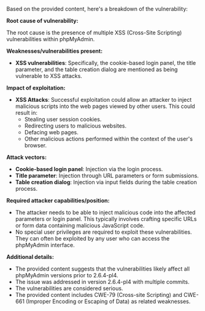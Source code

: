 Based on the provided content, here's a breakdown of the vulnerability:

**Root cause of vulnerability:**

The root cause is the presence of multiple XSS (Cross-Site Scripting) vulnerabilities within phpMyAdmin.

**Weaknesses/vulnerabilities present:**

*   **XSS vulnerabilities**: Specifically, the cookie-based login panel, the title parameter, and the table creation dialog are mentioned as being vulnerable to XSS attacks.

**Impact of exploitation:**

*   **XSS Attacks**: Successful exploitation could allow an attacker to inject malicious scripts into the web pages viewed by other users. This could result in:
    *   Stealing user session cookies.
    *   Redirecting users to malicious websites.
    *   Defacing web pages.
    *   Other malicious actions performed within the context of the user's browser.

**Attack vectors:**

*   **Cookie-based login panel**: Injection via the login process.
*   **Title parameter**: Injection through URL parameters or form submissions.
*   **Table creation dialog**: Injection via input fields during the table creation process.

**Required attacker capabilities/position:**

*   The attacker needs to be able to inject malicious code into the affected parameters or login panel. This typically involves crafting specific URLs or form data containing malicious JavaScript code.
*   No special user privileges are required to exploit these vulnerabilities. They can often be exploited by any user who can access the phpMyAdmin interface.

**Additional details:**

*   The provided content suggests that the vulnerabilities likely affect all phpMyAdmin versions prior to 2.6.4-pl4.
*   The issue was addressed in version 2.6.4-pl4 with multiple commits.
*   The vulnerabilities are considered serious.
*   The provided content includes CWE-79 (Cross-site Scripting) and CWE-661 (Improper Encoding or Escaping of Data) as related weaknesses.